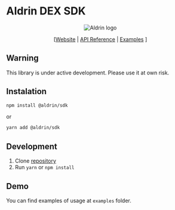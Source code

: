 # Aldrin DEX SDK

<p align="center">
  <img src="https://aldrin.com/logo.png" alt="Aldrin logo">
</p>

<p align="center">
  [<a href="https://dex.aldrin.com">Website</a> |  <a href="#">API Reference</a> | <a href="#">Examples</a> ]
</p>

## Warning 
This library is under active development. Please use it at own risk.

## Instalation

```bash
npm install @aldrin/sdk
``` 
or 

```bash
yarn add @aldrin/sdk
```

## Development

1. Clone [repository](https://github.com/aldrin-exchange/aldrin-sdk)
2. Run `yarn` or `npm install`

## Demo
You can find examples of usage at `examples` folder.
